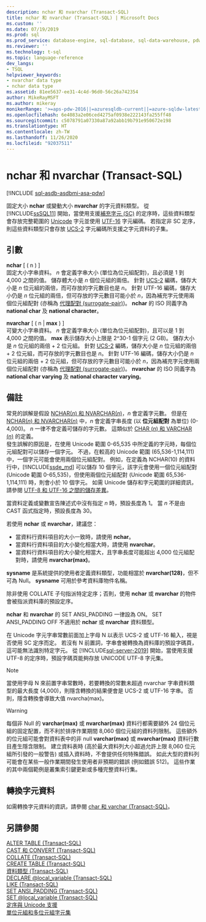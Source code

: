 ```yaml
---
description: nchar 和 nvarchar (Transact-SQL)
title: nchar 和 nvarchar (Transact-SQL) | Microsoft Docs
ms.custom: ''
ms.date: 07/19/2019
ms.prod: sql
ms.prod_service: database-engine, sql-database, sql-data-warehouse, pdw
ms.reviewer: ''
ms.technology: t-sql
ms.topic: language-reference
dev_langs:
- TSQL
helpviewer_keywords:
- nvarchar data type
- nchar data type
ms.assetid: 81ee5637-ee31-4c4d-96d0-56c26a742354
author: MikeRayMSFT
ms.author: mikeray
monikerRange: '>=aps-pdw-2016||=azuresqldb-current||=azure-sqldw-latest||>=sql-server-2016||=sqlallproducts-allversions||>=sql-server-linux-2017||=azuresqldb-mi-current'
ms.openlocfilehash: 6e4083a2e06ced4275af0938e222143fa255ff48
ms.sourcegitcommit: c5078791a07330a87a92abb19b791e950672e198
ms.translationtype: HT
ms.contentlocale: zh-TW
ms.lasthandoff: 11/26/2020
ms.locfileid: "92037511"
---
```

# <a name="nchar-and-nvarchar-transact-sql"></a>nchar 和 nvarchar (Transact-SQL)
[!INCLUDE [sql-asdb-asdbmi-asa-pdw](../../includes/applies-to-version/sql-asdb-asdbmi-asa-pdw.md)]

固定大小 **nchar** 或變動大小 **nvarchar** 的字元資料類型。 從 [!INCLUDE[ssSQL11](../../includes/sssql11-md.md)] 開始，當使用支援[補充字元 (SC)](../../relational-databases/collations/collation-and-unicode-support.md#Supplementary_Characters) 的定序時，這些資料類型會存放完整範圍的 [Unicode](../../relational-databases/collations/collation-and-unicode-support.md#Unicode_Defn) 字元並使用 [UTF-16](https://www.wikipedia.org/wiki/UTF-16) 字元編碼。 若指定非 SC 定序，則這些資料類型只會存放 [UCS-2](https://www.wikipedia.org/wiki/Universal_Coded_Character_Set#Encoding_forms) 字元編碼所支援之字元資料的子集。

## <a name="arguments"></a>引數
**nchar** [ ( n ) ]  
固定大小字串資料。 *n* 會定義字串大小 (單位為位元組配對)，且必須是 1 到 4,000 之間的值。 儲存體大小是 *n* 個位元組的兩倍。 針對 [UCS-2](https://www.wikipedia.org/wiki/UTF-16#U+0000_to_U+D7FF_and_U+E000_to_U+FFFF) 編碼，儲存大小是 *n* 位元組的兩倍，而可存放的字元數目也是 *n*。 針對 UTF-16 編碼，儲存大小仍是 *n* 位元組的兩倍，但可存放的字元數目可能小於 *n*，因為補充字元使用兩個位元組配對 (亦稱為 [代理配對 (surrogate-pair)](https://www.wikipedia.org/wiki/UTF-16#U+010000_to_U+10FFFF))。 **nchar** 的 ISO 同義字為 **national char** 及 **national character**。
  
**nvarchar** [ ( n | **max** ) ]  
可變大小字串資料。 *n* 會定義字串大小 (單位為位元組配對)，且可以是 1 到 4,000 之間的值。 **max** 表示儲存大小上限是 2^30-1 個字元 (2 GB)。 儲存大小是 *n* 位元組的兩倍 + 2 位元組。 針對 [UCS-2](https://www.wikipedia.org/wiki/UTF-16#U+0000_to_U+D7FF_and_U+E000_to_U+FFFF) 編碼，儲存大小是 *n* 位元組的兩倍 + 2 位元組，而可存放的字元數目也是 *n*。 針對 UTF-16 編碼，儲存大小仍是 *n* 位元組的兩倍 + 2 位元組，但可存放的字元數目可能小於 *n*，因為補充字元使用兩個位元組配對 (亦稱為 [代理配對 (surrogate-pair)](https://www.wikipedia.org/wiki/UTF-16#U+010000_to_U+10FFFF))。 **nvarchar** 的 ISO 同義字為 **national char varying** 及 **national character varying**。
  
## <a name="remarks"></a>備註  
常見的誤解是假設 [NCHAR(*n*) 和 NVARCHAR(*n*)](../../t-sql/data-types/nchar-and-nvarchar-transact-sql.md)，*n* 會定義字元數。 但是在 [NCHAR(*n*) 和 NVARCHAR(*n*)](../../t-sql/data-types/nchar-and-nvarchar-transact-sql.md) 中，*n* 會定義字串長度 (以 **位元組配對** 為單位) (0-4,000)。 *n* 一律不會定義可儲存的字元數。 這類似於 [CHAR (*n*) 和 VARCHAR (*n*)](../../t-sql/data-types/char-and-varchar-transact-sql.md) 的定義。   
發生誤解的原因是，在使用 Unicode 範圍 0-65,535 中所定義的字元時，每個位元組配對可以儲存一個字元。 不過，在較高的 Unicode 範圍 (65,536-1,114,111) 中，一個字元可能會使用兩個位元組配對。 例如，在定義為 NCHAR(10) 的資料行中，[!INCLUDE[ssde_md](../../includes/ssde_md.md)] 可以儲存 10 個字元，該字元會使用一個位元組配對 (Unicode 範圍 0-65,535)，但使用兩個位元組配對 (Unicode 範圍 65,536-1,114,111) 時，則會小於 10 個字元。 如需 Unicode 儲存和字元範圍的詳細資訊，請參閱 [UTF-8 和 UTF-16 之間的儲存差異](../../relational-databases/collations/collation-and-unicode-support.md#storage_differences)。     

當資料定義或變數宣告陳述式中沒有指定 *n* 時，預設長度為 1。 當 *n* 不是由 CAST 函式指定時，預設長度為 30。

若使用 **nchar** 或 **nvarchar**，建議您：
- 當資料行資料項目的大小一致時，請使用 **nchar**。  
- 當資料行資料項目的大小變化相當大時，請使用 **nvarchar**。  
- 當資料行資料項目的大小變化相當大，且字串長度可能超出 4,000 位元組配對時，請使用 **nvarchar(max)**。  
  
**sysname** 是系統提供的使用者定義資料類型，功能相當於 **nvarchar(128)**，但不可為 Null。 **sysname** 可用於參考資料庫物件名稱。
  
除非使用 COLLATE 子句指派特定定序；否則，使用 **nchar** 或 **nvarchar** 的物件會被指派資料庫的預設定序。
  
**nchar** 和 **nvarchar** 的 SET ANSI_PADDING 一律設為 ON。 SET ANSI_PADDING OFF 不適用於 **nchar** 或 **nvarchar** 資料類型。
  
在 Unicode 字元字串常數前面加上字母 N 以表示 UCS-2 或 UTF-16 輸入，視是否使用 SC 定序而定。 若沒有 N 前置詞，字串會被轉換為資料庫的預設字碼頁，這可能無法識別特定字元。 從 [!INCLUDE[sql-server-2019](../../includes/sssqlv15-md.md)] 開始，當使用支援 UTF-8 的定序時，預設字碼頁能夠存放 UNICODE UTF-8 字元集。 
 
> [!NOTE]  
> 當使用字母 N 來前置字串常數時，若要轉換的常數未超過 nvarchar 字串資料類型的最大長度 (4,000)，則隱含轉換的結果便會是 UCS-2 或 UTF-16 字串。 否則，隱含轉換會導致大值 nvarcha(max)。
  
> [!WARNING]  
> 每個非 Null 的 **varchar(max)** 或 **nvarchar(max)** 資料行都需要額外 24 個位元組的固定配置，而不利於排序作業期間 8,060 個位元組的資料列限制。 這些額外的位元組可能會對資料表中的非 null **varchar(max)** 或 **nvarchar(max)** 資料行數目產生隱含限制。 建立資料表時 (高於最大資料列大小超過允許上限 8,060 位元組所引發的一般警告) 或插入資料時，不會提供任何特殊錯誤。 如此大型的資料列可能會在某些一般作業期間發生使用者非預期的錯誤 (例如錯誤 512)。  這些作業的其中兩個範例是叢集索引鍵更新或多種完整資料行集。
  
## <a name="converting-character-data"></a>轉換字元資料  
如需轉換字元資料的資訊，請參閱 [char 和 varchar &#40;Transact-SQL&#41;](../../t-sql/data-types/char-and-varchar-transact-sql.md)。
  
## <a name="see-also"></a>另請參閱
[ALTER TABLE &#40;Transact-SQL&#41;](../../t-sql/statements/alter-table-transact-sql.md)  
[CAST 和 CONVERT &#40;Transact-SQL&#41;](../../t-sql/functions/cast-and-convert-transact-sql.md)  
[COLLATE &#40;Transact-SQL&#41;](../statements/collations.md)  
[CREATE TABLE &#40;Transact-SQL&#41;](../../t-sql/statements/create-table-transact-sql.md)  
[資料類型 &#40;Transact-SQL&#41;](../../t-sql/data-types/data-types-transact-sql.md)  
[DECLARE @local_variable &#40;Transact-SQL&#41;](../../t-sql/language-elements/declare-local-variable-transact-sql.md)  
[LIKE &#40;Transact-SQL&#41;](../../t-sql/language-elements/like-transact-sql.md)  
[SET ANSI_PADDING &#40;Transact-SQL&#41;](../../t-sql/statements/set-ansi-padding-transact-sql.md)  
[SET @local_variable &#40;Transact-SQL&#41;](../../t-sql/language-elements/set-local-variable-transact-sql.md)    
[定序與 Unicode 支援](../../relational-databases/collations/collation-and-unicode-support.md)     
[單位元組和多位元組字元集](/cpp/c-runtime-library/single-byte-and-multibyte-character-sets)  
